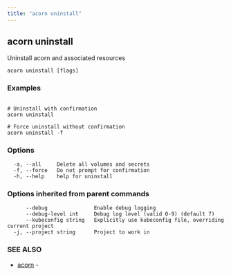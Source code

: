```yaml
---
title: "acorn uninstall"
---
```

## acorn uninstall

Uninstall acorn and associated resources

```
acorn uninstall [flags]
```

### Examples

```

# Uninstall with confirmation
acorn uninstall

# Force uninstall without confirmation
acorn uninstall -f
```

### Options

```
  -a, --all     Delete all volumes and secrets
  -f, --force   Do not prompt for confirmation
  -h, --help    help for uninstall
```

### Options inherited from parent commands

```
      --debug               Enable debug logging
      --debug-level int     Debug log level (valid 0-9) (default 7)
      --kubeconfig string   Explicitly use kubeconfig file, overriding current project
  -j, --project string      Project to work in
```

### SEE ALSO

* [acorn](acorn.md)	 - 

